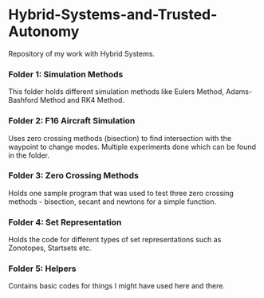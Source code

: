 # Hybrid-Systems-and-Trusted-Autonomy
Repository of my work with Hybrid Systems.

### Folder 1: Simulation Methods
This folder holds different simulation methods like Eulers Method, Adams-Bashford Method and RK4 Method. 

### Folder 2: F16 Aircraft Simulation
Uses zero crossing methods (bisection) to find intersection with the waypoint to change modes.
Multiple experiments done which can be found in the folder. 

### Folder 3: Zero Crossing Methods 
Holds one sample program that was used to test three zero crossing methods - bisection, secant and newtons 
for a simple function.

### Folder 4: Set Representation 
Holds the code for different types of set representations such as Zonotopes, Startsets etc.

### Folder 5: Helpers
Contains basic codes for things I might have used here and there.